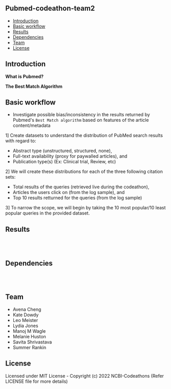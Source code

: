 ## Pubmed-codeathon-team2

- [Introduction](#Introduction)
- [Basic workflow](#Basic-workflow)
- [Results](#Results)
- [Dependencies]((#Dependencies))
- [Team](#Team)
- [License](#License)

## Introduction

**What is Pubmed?**

**The Best Match Algorithm**

## Basic workflow

- Investigate possible bias/inconsistency in the results returned by Pubmed's `Best Match algorithm` based on features of the article content/metadata

1] Create datasets to understand the distribution of PubMed search results with regard to:
* Abstract type (unstructured, structured, none), 
* Full-text availability (proxy for paywalled articles), and 
* Publication type(s) (Ex: Clinical trial, Review, etc)

2] We will create these distributions for each of the three following citation sets: 
* Total results of the queries (retrieved live during the codeathon), 
* Articles the users click on (from the log sample), and 
* Top 10 results retturned for the queries (from the log sample)

3] To narrow the scope, we will begin by taking the 10 most popular/10 least popular queries in the provided dataset.

## Results

</br></br>

## Dependencies
</br></br>

## Team 
- Avena Cheng
- Kate Dowdy
- Leo Meister
- Lydia Jones
- Manoj M Wagle
- Melanie Huston
- Savita Shrivastava
- Summer Rankin

## License
Licensed under MIT License - Copyright (c) 2022 NCBI-Codeathons (Refer LICENSE file for more details)

